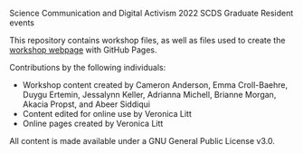 Science Communication and Digital Activism
2022 SCDS Graduate Resident events

This repository contains workshop files, as well as files used to create the [workshop webpage](https://scds.github.io/2022-grevents) with GitHub Pages. 


Contributions by the following individuals: 
- Workshop content created by Cameron Anderson, Emma Croll-Baehre, Duygu Ertemin, Jessalynn Keller, Adrianna Michell, Brianne Morgan, Akacia Propst, and Abeer Siddiqui
- Content edited for online use by Veronica Litt
- Online pages created by Veronica Litt


  
All content is made available under a GNU General Public License v3.0.
